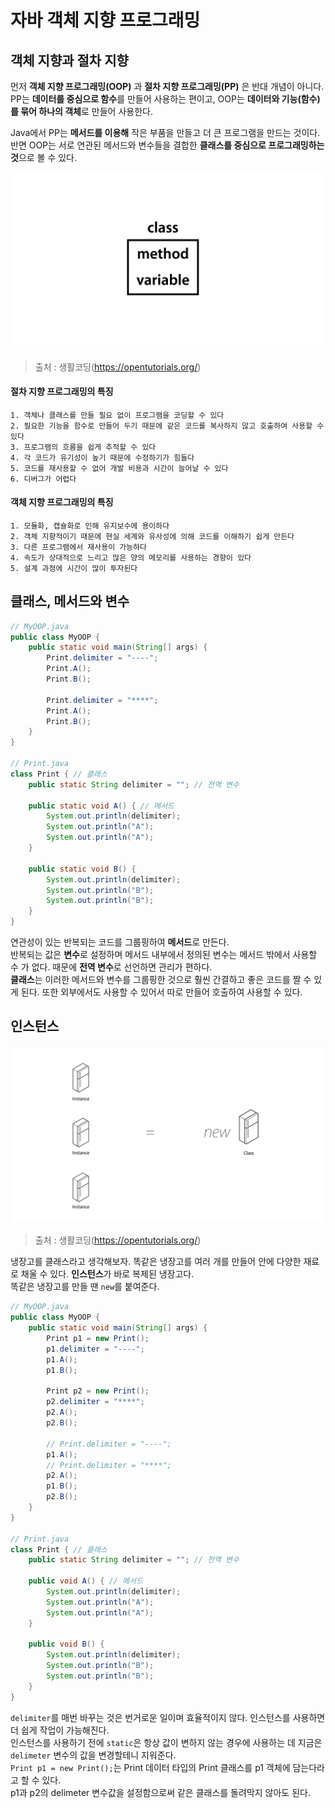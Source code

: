 # 자바 객체 지향 프로그래밍

## 객체 지향과 절차 지향

먼저 **객체 지향 프로그래밍(OOP)** 과 **절차 지향 프로그래밍(PP)** 은 반대 개념이 아니다.     
PP는 **데이터를 중심으로 함수**를 만들어 사용하는 편이고, OOP는 **데이터와 기능(함수)를 묶어 하나의 객체**로 만들어 사용한다.       

Java에서 PP는 **메서드를 이용해** 작은 부품을 만들고 더 큰 프로그램을 만드는 것이다.          
반면 OOP는 서로 연관된 메서드와 변수들을 결합한 **클래스를 중심으로 프로그래밍하는 것**으로 볼 수 있다.

![클래스](./images/java_oop_01.png)
>출처 : 생활코딩(https://opentutorials.org/)

#### 절차 지향 프로그래밍의 특징        
    1. 객체나 클래스를 만들 필요 없이 프로그램을 코딩할 수 있다     
    2. 필요한 기능을 함수로 만들어 두기 때문에 같은 코드를 복사하지 않고 호출하여 사용할 수 있다        
    3. 프로그램의 흐름을 쉽게 추적할 수 있다        
    4. 각 코드가 유기성이 높기 때문에 수정하기가 힘들다     
    5. 코드를 재사용할 수 없어 개발 비용과 시간이 늘어날 수 있다        
    6. 디버그가 어렵다      

#### 객체 지향 프로그래밍의 특징        
    1. 모듈화, 캡슐화로 인해 유지보수에 용이하다        
    2. 객체 지향적이기 때문에 현실 세계와 유사성에 의해 코드를 이해하기 쉽게 만든다     
    3. 다른 프로그램에서 재사용이 가능하다      
    4. 속도가 상대적으로 느리고 많은 양의 메모리를 사용하는 경향이 있다     
    5. 설계 과정에 시간이 많이 투자된다     


## 클래스, 메서드와 변수

```java
// MyOOP.java
public class MyOOP {
    public static void main(String[] args) {
        Print.delimiter = "----";
        Print.A();        
        Print.B();

        Print.delimiter = "****";
        Print.A();
        Print.B();
    }
}

// Print.java
class Print { // 클래스
    public static String delimiter = ""; // 전역 변수

    public static void A() { // 메서드
        System.out.println(delimiter);
        System.out.println("A");
        System.out.println("A");
    }

    public static void B() {
        System.out.println(delimiter);
        System.out.println("B");
        System.out.println("B");
    }
}

```

연관성이 있는 반복되는 코드를 그룹핑하여 **메서드**로 만든다.    
반복되는 값은 **변수**로 설정하며 메서드 내부에서 정의된 변수는 메서드 밖에서 사용할 수 가 없다. 때문에 **전역 변수**로 선언하면 관리가 편하다.   
**클래스**는 이러한 메서드와 변수를 그룹핑한 것으로 훨씬 간결하고 좋은 코드를 짤 수 있게 된다. 또한 외부에서도 사용할 수 있어서 따로 만들어 호출하여 사용할 수 있다.

## 인스턴스

![java_oop_02](./images/java_oop_02.png)
>출처 : 생활코딩(https://opentutorials.org/)

냉장고를 클래스라고 생각해보자. 똑같은 냉장고를 여러 개를 만들어 안에 다양한 재료로 채울 수 있다. **인스턴스**가 바로 복제된 냉장고다.      
똑같은 냉장고를 만들 땐 `new`를 붙여준다.

```java
// MyOOP.java
public class MyOOP {
    public static void main(String[] args) {
        Print p1 = new Print();
        p1.delimiter = "----";
        p1.A();        
        p1.B();

        Print p2 = new Print();
        p2.delimiter = "****";
        p2.A();
        p2.B();

        // Print.delimiter = "----";
        p1.A();
        // Print.delimiter = "****";
        p2.A();
        p1.B();
        p2.B();
    }
}

// Print.java
class Print { // 클래스
    public static String delimiter = ""; // 전역 변수

    public void A() { // 메서드
        System.out.println(delimiter);
        System.out.println("A");
        System.out.println("A");
    }

    public void B() {
        System.out.println(delimiter);
        System.out.println("B");
        System.out.println("B");
    }
}

```

`delimiter`를 매번 바꾸는 것은 번거로운 일이며 효율적이지 않다. 인스턴스를 사용하면 더 쉽게 작업이 가능해진다.      
인스턴스를 사용하기 전에 `static`은 항상 값이 변하지 않는 경우에 사용하는 데 지금은 `delimeter` 변수의 값을 변경할테니 지워준다.     
`Print p1 = new Print();`는 Print 데이터 타입의 Print 클래스를 p1 객체에 담는다라고 할 수 있다.         
p1과 p2의 delimeter 변수값을 설정함으로써 같은 클래스를 돌려막지 않아도 된다.